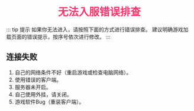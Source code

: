 # <div align="center"><font color=#FD366D>无法入服错误排查</font></div>
::: tip 提示
如果你无法进入，请按照下面的方式进行错误排查。
建议明确游戏加载页面的错误提示，按序号依次进行修改。
:::
## 连接失败
1. 自己的网络条件不好（重启游戏或检查电脑网络）。
1. 使用错误的客户端。
2. 服务器未开启。
4. 自己使用外挂，请关闭。
5. 游戏软件Bug（重装客户端）。